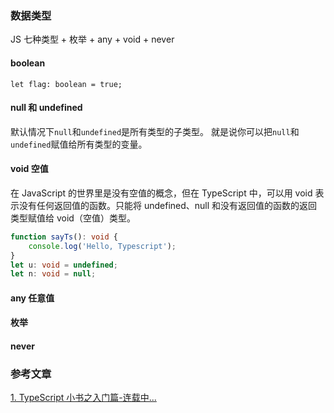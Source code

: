 ### 数据类型

JS 七种类型 + 枚举 + any + void + never

#### boolean
```
let flag: boolean = true;
```
#### null 和 undefined
默认情况下`null`和`undefined`是所有类型的子类型。 就是说你可以把`null`和`undefined`赋值给所有类型的变量。

#### void 空值
在 JavaScript 的世界里是没有空值的概念，但在 TypeScript 中，可以用 void 表示没有任何返回值的函数。只能将 undefined、null 和没有返回值的函数的返回类型赋值给 void（空值）类型。
```typescript
function sayTs(): void {
    console.log('Hello, Typescript');
}
let u: void = undefined;
let n: void = null;
```
#### any 任意值
#### 枚举
#### never

### 参考文章
[1. TypeScript 小书之入门篇-连载中...](https://juejin.im/post/5d1c0d12e51d45773e418ada)